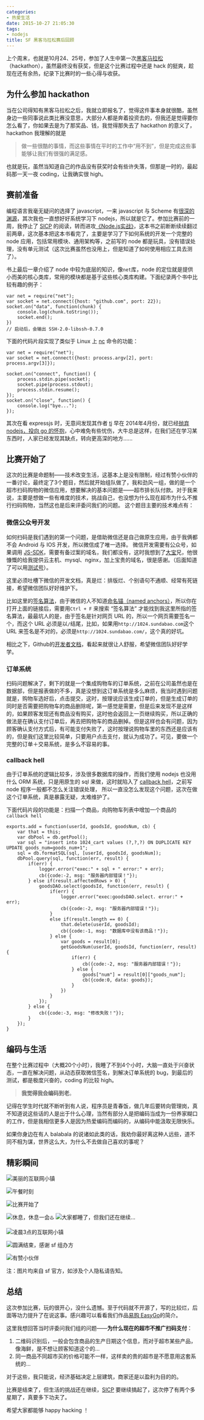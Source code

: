 ```yaml
---
categories:
- 热爱生活
date: 2015-10-27 21:05:30
tags:
- nodejs
title: SF 黑客马拉松赛后回顾
---
```


上个周末，也就是10月24、25号，参加了人生中第一次[黑客马拉松](http://segmentfault.com/hackathon-2015)（hackathon），虽然最终没有获奖，但是这个比赛过程中还是 hack 的挺爽，趁现在还有余热，纪录下比赛时的一些心得与收获。

## 为什么参加 hackathon

当在公司得知有黑客马拉松之后，我就立即报名了，觉得这件事本身就很酷，虽然身边一些同事说此类比赛没意思，大部分人都是奔着投资去的，但我还是觉得要你怎么看了，你如果去是为了那奖品、钱，我觉得那失去了 hackathon 的意义了，hackathon 我理解的就是
> 做一些很酷的事情，而这些事情在平时的工作中“用不到”，但是完成这些事能够让我们有很强的满足感。

也就是玩，虽然当知道自己的作品没有获奖时会有些许失落，但那是一时的，最起码那一天一夜 coding，让我确实很 high。

## 赛前准备

编程语言我毫无疑问的选择了 javascript，一来 javascript 与 Scheme 有[很深的渊源](https://en.wikipedia.org/wiki/JavaScript#JavaScript_and_Java)，其次我也一直想好好系统学习下 nodejs，所以就是它了。参加比赛前的一周，我停止了 [SICP](https://github.com/jiacai2050/sicp) 的阅读，转而进攻[《Node.js实战》](http://book.douban.com/subject/25870705/)，这本书之前断断续续翻过前两章，这次基本把这本书看完了，主要是学习了下如何系统的开发一个完整的 node 应用，包括常用模块、通用架构等，之前写的 node 都是玩具，没有错误处理，没有单元测试（这次比赛虽然也没用上，但是知道了如何使用相应工具去测了）。

书上最后一章介绍了 node 中较为底层的知识，像`net`库，node 的定位就是提供小而美的核心类库，常用的模块都是基于这些核心类库构建。下面纪录两个书中比较有趣的例子：
```
var net = require("net");
var socket = net.connect({host: "github.com", port: 22});
socket.on("data", function(chunk) {
    console.log(chunk.toString());
    socket.end();
})
// 启动后，会输出 SSH-2.0-libssh-0.7.0
```
下面的代码片段实现了类似于 Linux 上 [nc](http://linux.die.net/man/1/nc) 命令的功能：
```
var net = require("net");
var socket = net.connect({host: process.argv[2], port: process.argv[3]});

socket.on("connect", function() {
    process.stdin.pipe(socket);
    socket.pipe(process.stdout);
    process.stdin.resume();
});
socket.on("close", function() {
    console.log("bye...");
});
```
其次在看 expressjs 时，无意间发现其作者 [tj](https://github.com/tj) 早在 2014年4月份，就已经[抛弃 nodejs，投向 go 的怀抱](https://medium.com/@tjholowaychuk/farewell-node-js-4ba9e7f3e52b)，心中难免有些忧伤，大牛总是这样，在我们还在学习某东西时，人家已经发现其缺点，转向更高深的地方......

## 比赛开始了

这次的比赛是命题制——技术改变生活，这基本上是没有限制，经过有赞小伙伴的一番讨论，最终定了3个题目，然后就开始组队做了，我和劲风一组，做的是一个超市扫码购物的微信应用，想要解决的基本问题是——超市排长队付款。对于我来说，主要是想做一些有难度的技术，挑战自己，也没想为什么现在超市为什么不推行扫码购物，当然这也是后来评委问我们的问题。
这个题目主要的技术难点有：

### 微信公众号开发
如何扫码是我们遇到的第一个问题，是借助微信还是自己做原生应用，由于我俩都不会 Android 与 IOS 开发，所以微信成了唯一选择。
微信开发需要有公众号，如果调用 [JS-SDK](http://mp.weixin.qq.com/wiki/7/aaa137b55fb2e0456bf8dd9148dd613f.html)，需要有备过案的域名，我们都没有，这时我想到了[大宝](http://sundabao.com/)兄，他很慷慨的给我提供云主机、mysql、nginx，加上宝贵的域名，很是感谢。（后面知道了可以用[测试号](http://mp.weixin.qq.com/debug/cgi-bin/sandbox?t=sandbox/login)）。

这里必须吐槽下微信的开发文档，真是烂：排版烂、个别语句不通顺、经常有死链接，希望微信团队好好维护下。

比如这里的[签名算法](http://mp.weixin.qq.com/wiki/7/aaa137b55fb2e0456bf8dd9148dd613f.html)，由于微信的人不知道[命名锚（named anchors）](http://www.w3school.com.cn/html/html_links.asp)，所以你在打开上面的链接后，需要用`Ctrl + F` 来搜索 “签名算法” 才能找到我这里所指的签名算法，最最坑人的是，由于签名是针对网页 URL 的，所以一个网页需要签名一个，而这个 URL 必须是以`/`结尾，比如，如果用`http://1024.sundabao.com`这个 URL 来签名是不对的，必须是`http://1024.sundabao.com/`，这个真的好坑。

相比之下，Github的[开发者文档](https://developer.github.com/v3)，看起来就很让人舒服，希望微信团队好好学学。

### 订单系统

扫码问题解决了，剩下的就是一个集成购物车的订单系统，之前在公司虽然也是在数据部，但是报表做的不多，真是没想到这订单系统是多么麻烦，我当时遇到问题就是，购物车选好后，点击提交，这时，按理说应该生成订单的，但是生成订单的同时是否需要把购物车的商品删除呢，第一感觉是需要，但是后来发现不是这样的，如果顾客发现还有商品没有购买，这时他会返回上一页继续购买，所以正确的做法是在确认支付订单后，再去把购物车的商品删掉。但是这样也会有问题，因为顾客确认支付方式后，有可能支付失败了，这时按理说购物车里的东西还是应该有的，但是我们这里比较简单，只要用户点击支付，就认为成功了。可见，要做一个完整的订单＋交易系统，是多么不容易的事。

### callback hell

由于订单系统的逻辑比较多，涉及很多数据库的操作，而我们使用 nodejs 也没用什么 ORM 系统，只是用原生的 sql 来做，这时就陷入了 [callback hell](http://callbackhell.com/)，之前写 node 程序一般都不怎么关注错误处理， 所以一直没怎么发现这个问题，这次在做这个订单系统，真是暴露无疑，太难维护了。

下面代码片段的功能是：扫描一个商品，向购物车列表中增加一个商品的 `callback hell`
```
exports.add = function(userId, goodsId, goodsNum, cb) {
    var that = this;
    var dbPool = db.getPool();
    var sql = "insert into 1024_cart values (?,?,?) ON DUPLICATE KEY UPDATE goods_num=goods_num+1";
    sql = db.formatSQL(sql, [userId, goodsId, goodsNum]);
    dbPool.query(sql, function(err, result) {
        if(err) {
            logger.error("exec:" + sql + " error:" + err);
            cb({code:-2, msg: "服务器内部错误！"});
        } else if(result.affectedRows > 0) {
            goodsDAO.select(goodsId, function(err, result) {
                if(err) {
                    logger.error("exec:goodsDAO.select. error:" + err);
                    cb({code:-2, msg: "服务器内部错误！"});
                }
                else if(result.length == 0) {
                    that.delete(userId, goodsId);
                    cb({code:-1, msg: "数据库中没有该商品！"});
                } else {
                    var goods = result[0];
                    getGoodsNum(userId, goodsId, function(err, result) {
                        if(err) {
                            cb({code:-2, msg: "服务器内部错误！"});
                        } else {
                            goods["num"] = result[0]["goods_num"];
                            cb({code:0, data: goods});
                        }
                    })
                }
            }); 
        } else {
            cb({code:-3, msg: "修改失败！"});
        }
    });
}
```

## 编码与生活

在整个比赛过程中（大概20个小时），我睡了不到4个小时，大脑一直处于兴奋状态，一直在解决问题，从动态获取微信签名，到解决订单系统的 bug，到最后的测试，都是极度兴奋的，coding 的比较 high。

> **我觉得我会编码到老**。

记得在学生时代就不断听到有人说，程序员是青春饭，做几年后要转向管理岗，真不知道说这些话的人是出于什么心理，当然有部分人是把编码当成为一份养家糊口的工作，但是我相信更多人是因为热爱编码而编码的，从编码中能汲取无限快乐。

如果你身边在有人 balabala 的说诸如此类的话，我劝你最好离这种人远些，道不同不相为谋，世界这么大，为什么不去做自己喜欢的事呢？

## 精彩瞬间

![美丽的互联网小镇](https://img.alicdn.com/imgextra/i4/581166664/TB29QBpgFXXXXcOXXXXXXXXXXXX_!!581166664.jpg)


![午餐时刻](https://img.alicdn.com/imgextra/i4/581166664/TB2bstCgFXXXXXSXXXXXXXXXXXX_!!581166664.jpg)

![比赛开始了](https://img.alicdn.com/imgextra/i3/581166664/TB2pBXCgFXXXXanXXXXXXXXXXXX_!!581166664.jpg)

![休息，休息一会♨️](https://img.alicdn.com/imgextra/i4/581166664/TB2dNhogFXXXXXmXpXXXXXXXXXX_!!581166664.jpg)
![大家都睡了，但我们还在继续...](https://img.alicdn.com/imgextra/i4/581166664/TB2ZDFngFXXXXXvXpXXXXXXXXXX_!!581166664.jpg)

![凌晨3点的互联网小镇](https://img.alicdn.com/imgextra/i3/581166664/TB2QsppgFXXXXXQXpXXXXXXXXXX_!!581166664.jpg)

![圆满结束，感谢 sf 组办方](https://img.alicdn.com/imgextra/i1/581166664/TB2w8xkgFXXXXX5XpXXXXXXXXXX_!!581166664.jpg)

![有赞小伙伴](https://img.alicdn.com/imgextra/i1/581166664/TB212BEgFXXXXX0XXXXXXXXXXXX_!!581166664.jpg)

注：图片均来自 sf 官方，如涉及个人隐私请告知。

## 总结

这次参加比赛，玩的很开心，没什么遗憾。至于代码就不开源了，写的比较烂，后面等功力提升了在说这事。感兴趣可以看看我们作品[易购 EasyGo](http://note.youdao.com/share/web/file.html?id=134b727dc48180570c66408da03116d4&type=note)的简介。

这里我想回答当时评委问我们组的问题——**为什么现在的超市不推广扫码支付**：

1. 二维码识别后，一般会包含商品的生产日期这个信息，而对于超市某些产品，像海鲜，是不想让顾客知道这个的...
2. 同一商品不同超市买的价格可能不一样，这样卖的贵的超市是不愿意用这套系统的...

对于这些，我只能说，经济基础决定上层建筑，商家还是以盈利为目的的。

比赛是结束了，但生活的挑战还在继续，[SICP](https://github.com/jiacai2050/sicp) 要继续搞起了，这次停了有两个多星期了，真要多下功夫了。

希望大家都能够 happy hacking ！